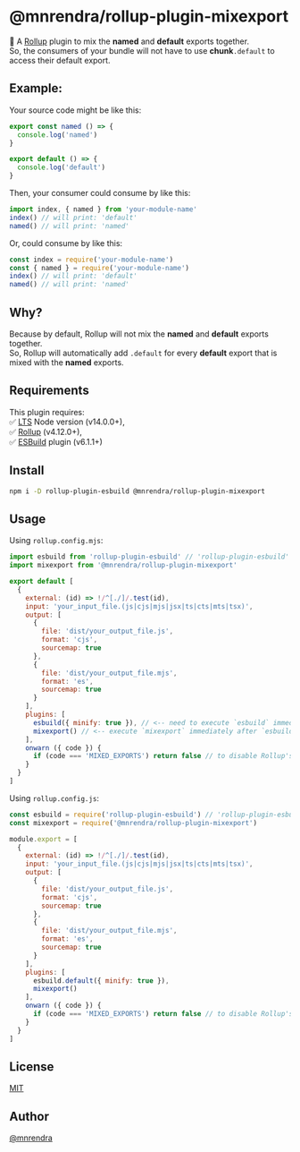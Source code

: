 # @mnrendra/rollup-plugin-mixexport

🍣 A [Rollup](https://rollupjs.org/) plugin to mix the **named** and **default** exports together.  
So, the consumers of your bundle will not have to use **chunk**`.default` to access their default export.

## Example:

Your source code might be like this:

```javascript
export const named () => {
  console.log('named')
}

export default () => {
  console.log('default')
}

```

Then, your consumer could consume by like this:

```javascript
import index, { named } from 'your-module-name'
index() // will print: 'default'
named() // will print: 'named'
```

Or, could consume by like this:

```javascript
const index = require('your-module-name')
const { named } = require('your-module-name')
index() // will print: 'default'
named() // will print: 'named'
```
## Why?
Because by default, Rollup will not mix the **named** and **default** exports together.  
So, Rollup will automatically add `.default` for every **default** export that is mixed with the **named** exports.  

## Requirements
This plugin requires:  
✅ [LTS](https://github.com/nodejs/Release) Node version (v14.0.0+),  
✅ [Rollup](https://www.npmjs.com/package/rollup) (v4.12.0+),  
✅ [ESBuild](https://www.npmjs.com/package/rollup-plugin-esbuild) plugin (v6.1.1+)  

## Install
```bash
npm i -D rollup-plugin-esbuild @mnrendra/rollup-plugin-mixexport
```

## Usage

Using `rollup.config.mjs`:
```javascript
import esbuild from 'rollup-plugin-esbuild' // 'rollup-plugin-esbuild' is required
import mixexport from '@mnrendra/rollup-plugin-mixexport'

export default [
  {
    external: (id) => !/^[./]/.test(id),
    input: 'your_input_file.(js|cjs|mjs|jsx|ts|cts|mts|tsx)',
    output: [
      {
        file: 'dist/your_output_file.js',
        format: 'cjs',
        sourcemap: true
      },
      {
        file: 'dist/your_output_file.mjs',
        format: 'es',
        sourcemap: true
      }
    ],
    plugins: [
      esbuild({ minify: true }), // <-- need to execute `esbuild` immediately before `mixexport`
      mixexport() // <-- execute `mixexport` immediately after `esbuild`
    ],
    onwarn ({ code }) {
      if (code === 'MIXED_EXPORTS') return false // to disable Rollup's 'MIXED_EXPORTS' warning log
    }
  }
]
```

Using `rollup.config.js`:
```javascript
const esbuild = require('rollup-plugin-esbuild') // 'rollup-plugin-esbuild' is required
const mixexport = require('@mnrendra/rollup-plugin-mixexport')

module.export = [
  {
    external: (id) => !/^[./]/.test(id),
    input: 'your_input_file.(js|cjs|mjs|jsx|ts|cts|mts|tsx)',
    output: [
      {
        file: 'dist/your_output_file.js',
        format: 'cjs',
        sourcemap: true
      },
      {
        file: 'dist/your_output_file.mjs',
        format: 'es',
        sourcemap: true
      }
    ],
    plugins: [
      esbuild.default({ minify: true }),
      mixexport()
    ],
    onwarn ({ code }) {
      if (code === 'MIXED_EXPORTS') return false // to disable Rollup's 'MIXED_EXPORTS' warning log
    }
  }
]
```

## License
[MIT](https://github.com/mnrendra/read-packag/blob/HEAD/LICENSE)

## Author
[@mnrendra](https://github.com/mnrendra)
